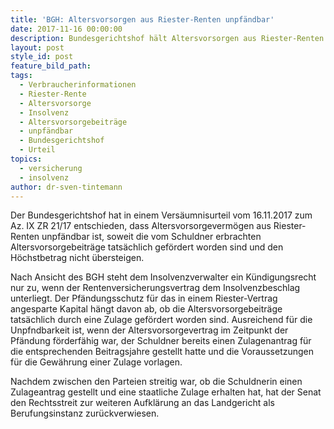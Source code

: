 ```yaml
---
title: 'BGH: Altersvorsorgen aus Riester-Renten unpfändbar'
date: 2017-11-16 00:00:00
description: Bundesgerichtshof hält Altersvorsorgen aus Riester-Renten für unpfändbar
layout: post
style_id: post
feature_bild_path:
tags:
  - Verbraucherinformationen
  - Riester-Rente
  - Altersvorsorge
  - Insolvenz
  - Altersvorsorgebeiträge
  - unpfändbar
  - Bundesgerichtshof
  - Urteil
topics:
  - versicherung
  - insolvenz
author: dr-sven-tintemann
---
```



Der Bundesgerichtshof hat in einem Vers&auml;umnisurteil vom 16.11.2017 zum Az. IX ZR 21/17 entschieden, dass Altersvorsorgeverm&ouml;gen aus Riester-Renten unpf&auml;ndbar ist, soweit die vom Schuldner erbrachten Altersvorsorgebeitr&auml;ge tats&auml;chlich gef&ouml;rdert worden sind und den H&ouml;chstbetrag nicht &uuml;bersteigen.

Nach Ansicht des BGH steht dem Insolvenzverwalter ein K&uuml;ndigungsrecht nur zu, wenn der Rentenversicherungsvertrag dem Insolvenzbeschlag unterliegt. Der Pf&auml;ndungsschutz f&uuml;r das in einem Riester-Vertrag angesparte Kapital h&auml;ngt davon ab, ob die Altersvorsorgebeitr&auml;ge tats&auml;chlich durch eine Zulage gef&ouml;rdert worden sind. Ausreichend f&uuml;r die Unpfndbarkeit ist, wenn der Altersvorsorgevertrag im Zeitpunkt der Pf&auml;ndung f&ouml;rderf&auml;hig war, der Schuldner bereits einen Zulagenantrag f&uuml;r die entsprechenden Beitragsjahre gestellt hatte und die Voraussetzungen f&uuml;r die Gew&auml;hrung einer Zulage vorlagen.

Nachdem zwischen den Parteien streitig war, ob die Schuldnerin einen Zulageantrag gestellt und eine staatliche Zulage erhalten hat, hat der Senat den Rechtsstreit zur weiteren Aufkl&auml;rung an das Landgericht als Berufungsinstanz zur&uuml;ckverwiesen.
